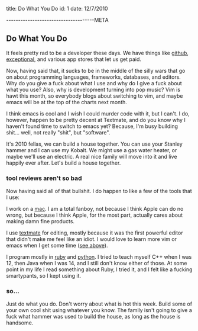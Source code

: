 title: Do What You Do
id: 1
date: 12/7/2010

-------------------------------------META

## Do What You Do

It feels pretty rad to be a developer these days. We have things like [github](http://github.com), [exceptional](http://www.getexceptional.com/), and various app stores that let us get paid.

Now, having said that, it sucks to be in the middle of the silly wars that go on about programming languages, frameworks, databases, and editors. Why do you give a fuck about what I use and why do I give a fuck about what you use? Also, why is development turning into pop music? Vim is hawt this month, so everybody blogs about switching to vim, and maybe emacs will be at the top of the charts next month.

I think emacs is cool and I wish I could murder code with it, but I can't. I do, however, happen to be pretty decent at Textmate, and do you know why I haven't found time to switch to emacs yet? Because, <span id='busy'>I'm busy building shit...</span> well, not really "shit", but "software".

It's 2010 fellas, we can build a house together. You can use your Stanley hammer and I can use my Kobalt. We might use a gas water heater, or maybe we'll use an electric. A real nice family will move into it and live happily ever after. Let's build a house together.

### tool reviews aren't so bad

Now having said all of that bullshit. I do happen to like a few of the tools that I use:

I work on a [mac](http://www.apple.com/macbookpro/). I am a total fanboy, not because I think Apple can do no wrong, but because I think Apple, for the most part, actually cares about making damn fine products.

I use [textmate](http://macromates.com/) for editing, mostly because it was the first powerful editor that didn't make me feel like an idiot. I would love to learn more vim or emacs when I get some time (<a href="#" id='see-above'>see above</a>).

I program mostly in [ruby](http://tryruby.org/) and [python](http://www.python.org/). I tried to teach myself C++ when I was 12, then Java when I was 14, and I still don't know either of those. At some point in my life I read something about Ruby, I tried it, and I felt like a fucking smartypants, so I kept using it.

### so...

Just do what you do. Don't worry about what is hot this week. Build some of your own cool shit using whatever you know. The family isn't going to give a fuck what hammer was used to build the house, as long as the house is handsome.



